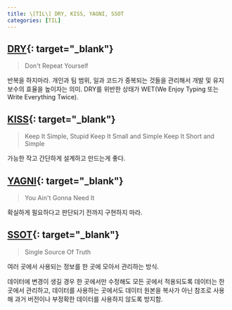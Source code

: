 ```yaml
---
title: \[TIL\] DRY, KISS, YAGNI, SSOT
categories: [TIL]
---
```


## [DRY](https://ko.wikipedia.org/wiki/%EC%A4%91%EB%B3%B5%EB%B0%B0%EC%A0%9C){: target="\_blank"}

> Don't Repeat Yourself

반복을 하지마라. 개인과 팀 범위, 일과 코드가 중복되는 것들을 관리해서 개발 및 유지보수의 효율을 높이자는 의미.
DRY를 위반한 상태가 WET(We Enjoy Typing 또는 Write Everything Twice).

## [KISS](https://ko.wikipedia.org/wiki/KISS_%EC%9B%90%EC%B9%99){: target="\_blank"}

> Keep It Simple, Stupid
> Keep It Small and Simple
> Keep It Short and Simple

가능한 작고 간단하게 설계하고 만드는게 좋다.

## [YAGNI](https://ko.wikipedia.org/wiki/YAGNI){: target="\_blank"}

> You Ain't Gonna Need It

확실하게 필요하다고 판단되기 전까지 구현하지 마라.

## [SSOT](https://ko.wikipedia.org/wiki/%EB%8B%A8%EC%9D%BC_%EC%A7%84%EC%8B%A4_%EA%B3%B5%EA%B8%89%EC%9B%90){: target="\_blank"}

> Single Source Of Truth

여러 곳에서 사용되는 정보를 한 곳에 모아서 관리하는 방식.

데이터에 변경이 생길 경우 한 곳에서만 수정해도 모든 곳에서 적용되도록 데이터는 한 곳에서 관리하고, 데이터를 사용하는 곳에서도 데이터 원본을 복사가 아닌 참조로 사용해 과거 버전이나 부정확한 데이터를 사용하지 않도록 방지함.
